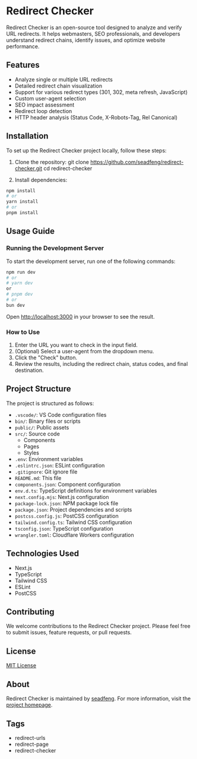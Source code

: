 # Redirect Checker

Redirect Checker is an open-source tool designed to analyze and verify URL redirects. It helps webmasters, SEO professionals, and developers understand redirect chains, identify issues, and optimize website performance.

## Features

- Analyze single or multiple URL redirects
- Detailed redirect chain visualization
- Support for various redirect types (301, 302, meta refresh, JavaScript)
- Custom user-agent selection
- SEO impact assessment
- Redirect loop detection
- HTTP header analysis (Status Code, X-Robots-Tag, Rel Canonical)

## Installation

To set up the Redirect Checker project locally, follow these steps:

1. Clone the repository:
git clone https://github.com/seadfeng/redirect-checker.git
cd redirect-checker

2. Install dependencies:

```sh
npm install
# or
yarn install
# or
pnpm install
```

## Usage Guide

### Running the Development Server

To start the development server, run one of the following commands:

```sh
npm run dev
# or
# yarn dev
or
# pnpm dev
# or
bun dev
```

Open [http://localhost:3000](http://localhost:3000) in your browser to see the result.

### How to Use

1. Enter the URL you want to check in the input field.
2. (Optional) Select a user-agent from the dropdown menu.
3. Click the "Check" button.
4. Review the results, including the redirect chain, status codes, and final destination.

## Project Structure

The project is structured as follows:

- `.vscode/`: VS Code configuration files
- `bin/`: Binary files or scripts
- `public/`: Public assets
- `src/`: Source code
  - Components
  - Pages
  - Styles
- `.env`: Environment variables
- `.eslintrc.json`: ESLint configuration
- `.gitignore`: Git ignore file
- `README.md`: This file
- `components.json`: Component configuration
- `env.d.ts`: TypeScript definitions for environment variables
- `next.config.mjs`: Next.js configuration
- `package-lock.json`: NPM package lock file
- `package.json`: Project dependencies and scripts
- `postcss.config.js`: PostCSS configuration
- `tailwind.config.ts`: Tailwind CSS configuration
- `tsconfig.json`: TypeScript configuration
- `wrangler.toml`: Cloudflare Workers configuration

## Technologies Used

- Next.js
- TypeScript
- Tailwind CSS
- ESLint
- PostCSS

## Contributing

We welcome contributions to the Redirect Checker project. Please feel free to submit issues, feature requests, or pull requests.

## License

[MIT License](LICENSE)

## About

Redirect Checker is maintained by [seadfeng](https://github.com/seadfeng). For more information, visit the [project homepage](https://redirectcheck.pages.dev/).

## Tags

- redirect-urls
- redirect-page
- redirect-checker